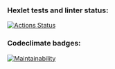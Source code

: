 ### Hexlet tests and linter status:
[![Actions Status](https://github.com/dmsavvin/python-project-49/workflows/hexlet-check/badge.svg)](https://github.com/dmsavvin/python-project-49/actions)

### Codeclimate badges:
[![Maintainability](https://api.codeclimate.com/v1/badges/7289eeff44509135f2ff/maintainability)](https://codeclimate.com/github/dmsavvin/python-project-49/maintainability)

